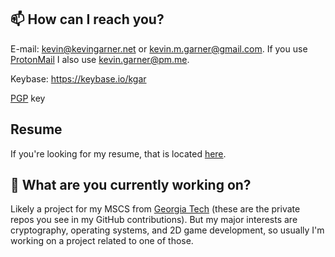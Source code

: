 ## 📫 How can I reach you?

E-mail: kevin@kevingarner.net or kevin.m.garner@gmail.com. If you use [ProtonMail](https://protonmail.com) I also use kevin.garner@pm.me.

Keybase: https://keybase.io/kgar

[PGP](https://raw.githubusercontent.com/KevDev13/keys/main/pgp-public.asc) key

## Resume

If you're looking for my resume, that is located [here](https://github.com/KevDev13/resume/blob/main/resume.pdf).

## 🔭 What are you currently working on?

Likely a project for my MSCS from [Georgia Tech](https://omscs.gatech.edu) (these are the private repos you see in my GitHub contributions). But my major interests are cryptography, operating systems, and 2D game development, so usually I'm working on a project related to one of those.
<!--
**KevDev13/KevDev13** is a ✨ _special_ ✨ repository because its `README.md` (this file) appears on your GitHub profile.

Here are some ideas to get you started:

- 👯 I’m looking to collaborate on ...
- 🤔 I’m looking for help with ...
- 💬 Ask me about ...
- 😄 Pronouns: ...
- ⚡ Fun fact: ...
- 🌱 I’m currently learning: ...
-->
